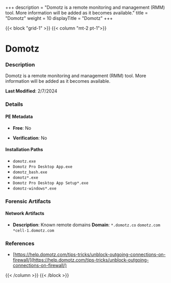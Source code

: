 +++
description = "Domotz is a remote monitoring and management (RMM) tool. More information will be added as it becomes available."
title = "Domotz"
weight = 10
displayTitle = "Domotz"
+++


{{< block "grid-1" >}}
{{< column "mt-2 pt-1">}}

# Domotz


### Description

Domotz is a remote monitoring and management (RMM) tool. More information will be added as it becomes available.



**Last Modified**: 2/7/2024

### Details


#### PE Metadata


- **Free**: No

- **Verification**: No




#### Installation Paths
- `domotz.exe`
- `Domotz Pro Desktop App.exe`
- `domotz_bash.exe`
- `domotz*.exe`
- `Domotz Pro Desktop App Setup*.exe`
- `domotz-windows*.exe`

### Forensic Artifacts




#### Network Artifacts

- **Description**: Known remote domains
  **Domain**: `*.domotz.co` `domotz.com` `*cell-1.domotz.com`





### References
- [https://help.domotz.com/tips-tricks/unblock-outgoing-connections-on-firewall/](https://help.domotz.com/tips-tricks/unblock-outgoing-connections-on-firewall/)



{{< /column >}}
{{< /block >}}
